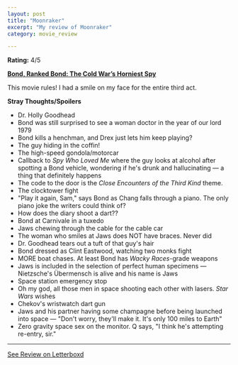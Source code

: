 ```yaml
---
layout: post
title: "Moonraker"
excerpt: "My review of Moonraker"
category: movie_review

---
```


**Rating:** 4/5

<b><a href="https://boxd.it/r6gwI" title="Bond, Ranked Bond: The Cold War’s Horniest Spy">Bond, Ranked Bond: The Cold War’s Horniest Spy</a></b>

This movie rules! I had a smile on my face for the entire third act.

<b>Stray Thoughts/Spoilers</b>
* Dr. Holly Goodhead
* Bond was still surprised to see a woman doctor in the year of our lord 1979
* Bond kills a henchman, and Drex just lets him keep playing?
* The guy hiding in the coffin!
* The high-speed gondola/motorcar
* Callback to <i>Spy Who Loved Me</i> where the guy looks at alcohol after spotting a Bond vehicle, wondering if he's drunk and hallucinating — a thing that definitely happens
* The code to the door is the <i>Close Encounters of the Third Kind</i> theme.
* The clocktower fight
* "Play it again, Sam," says Bond as Chang falls through a piano. The only piano joke the writers could think of?
* How does the diary shoot a dart??
* Bond at Carnivale in a tuxedo
* Jaws chewing through the cable for the cable car
* The woman who smiles at Jaws does NOT have braces. Never did
* Dr. Goodhead tears out a tuft of that guy's hair
* Bond dressed as Clint Eastwood, watching two monks fight
* MORE boat chases. At least Bond has <i>Wacky Races</i>-grade weapons
* Jaws is included in the selection of perfect human specimens — Nietzsche's Übermensch is alive and his name is Jaws
* Space station emergency stop
* Oh my god, all those men in space shooting each other with lasers. <i>Star Wars</i> wishes
* Chekov's wristwatch dart gun
* Jaws and his partner having some champagne before being launched into space  — "Don't worry, they'll make it. It's only 100 miles to Earth"
* Zero gravity space sex on the monitor. Q says, "I think he's attempting re-entry, sir."

<hr>

[See Review on Letterboxd](https://boxd.it/5qvQyF)
